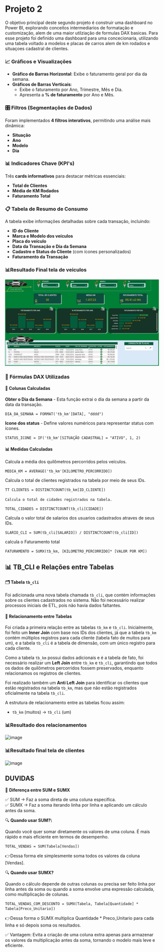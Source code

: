 
# **Projeto 2**
O objetivo principal deste segundo projeto é construir uma dashboard no Power BI, explorando conceitos intermediarios de formatação e customização, alem de uma maior utilziação de formulas DAX basicas. Para esse projeto foi definido uma dashboard para uma concecionaria, utilizando uma tabela voltado a modelos e placas de carros alem de km rodados e situaçoes cadastral de clientes.

### 📈 **Gráficos e Visualizações**  
- **Gráfico de Barras Horizontal**: Exibe o faturamento geral por dia da semana.  
- **Gráficos de Barras Verticais**:  
  - Exibe o faturamento por Ano, Trimestre, Mês e Dia.  
  - Apresenta a **% de faturamento** por Ano e Mês.  

### 🎛️ **Filtros (Segmentações de Dados)**  
Foram implementados **4 filtros interativos**, permitindo uma análise mais dinâmica:  
- **Situação**  
- **Ano**  
- **Modelo**  
- **Dia**  

### 📊 **Indicadores Chave (KPI's)**  
Três **cards informativos** para destacar métricas essenciais:  
- **Total de Clientes**  
- **Média de KM Rodados**  
- **Faturamento Total**  

### 📋 **Tabela de Resumo de Consumo**  
A tabela exibe informações detalhadas sobre cada transação, incluindo:  
- **ID do Cliente**  
- **Marca e Modelo dos veículos**  
- **Placa do veículo**  
- **Data da Transação e Dia da Semana**  
- **Cadastro e Status do Cliente** (com ícones personalizados)  
- **Faturamento da Transação**  
###  📊**Resultado Final tela de veiculos**
![image](https://github.com/Dyest/AtividadesPowerBi/blob/main/Projeto-2/images/pag_1.jpg)

### 📌 **Fórmulas DAX Utilizadas**  

#### 📅 **Colunas Calculadas**  
**Obter o Dia da Semana** - Esta função extrai o dia da semana a partir da data da transação.  

```DAX
DIA_DA_SEMANA = FORMAT('tb_km'[DATA], "dddd")
```
**Icone dos status** - Define valores numéricos para representar status com ícones.
```DAX
STATUS_ICONE = IF('tb_km'[SITUAÇÃO CADASTRAL] = "ATIVO", 1, 2)
```

#### 📊 **Medidas Calculadas**

Calcula a média dos quilômetros percorridos pelos veículos.

```DAX
MEDIA_KM = AVERAGE('tb_km'[KILOMETRO_PERCORRIDO])
```

Calcula o total de clientes registrados na tabela por meio de seus IDs. 
```DAX
TT CLIENTES = DISTINCTCOUNT(tb_km[ID_CLIENTE])

Calcula o total de cidades registrados na tabela. 
```
```DAX
TOTAL_CIDADES = DISTINCTCOUNT(tb_cli[CIDADE])
```
Calcula o valor total de salarios dos usuarios cadastrados atraves de seus IDs. 
```DAX
SLARIO_CLI = SUM(tb_cli[SALARIO]) / DISTINCTCOUNT(tb_cli[ID])
```

calcula o Faturamento total
```DAX
FATURAMENTO = SUMX(tb_km, [KILOMETRO_PERCORRIDO]* [VALOR POR KM])
```
## 📊 **TB_CLI e Relações entre Tabelas**

#### 🗂 **Tabela `tb_cli`**  
Foi adicionada uma nova tabela chamada `tb_cli`, que contém informações sobre os clientes cadastrados no sistema. Não foi necessário realizar processos iniciais de ETL, pois não havia dados faltantes.

#### 🔗 **Relacionamento entre Tabelas**  
Foi criada a primeira relação entre as tabelas `tb_km` e `tb_cli`. Inicialmente, foi feito um **Inner Join** com base nos IDs dos clientes, já que a tabela `tb_km` contém múltiplos registros para cada cliente (tabela fato de muitos para um), e a tabela `tb_cli` é a tabela de dimensão, com um único registro para cada cliente.

Como a tabela `tb_km` possui dados adicionais e é a tabela de fato, foi necessário realizar um **Left Join** entre `tb_km` e `tb_cli`, garantindo que todos os dados de quilômetros percorridos fossem preservados, enquanto relacionamos os registros de clientes.

 
Foi realizado também um **Anti Left Join** para identificar os clientes que estão registrados na tabela `tb_km`, mas que não estão registrados oficialmente na tabela `tb_cli`.

A estrutura de relacionamento entre as tabelas ficou assim:
- `tb_km` (muitos) → `tb_cli` (um)


###  📊**Resultado dos relacionamentos**
![image]()

###  📊**Resultado final tela de clientes**
![image]()
## **DUVIDAS**

📌 **Diferença entre SUM e SUMX**

✅ SUM → Faz a soma direta de uma coluna específica. \
✅ SUMX → Faz a soma iterando linha por linha e aplicando um cálculo antes da soma.

🔍 **Quando usar SUM?**\

Quando você quer somar diretamente os valores de uma coluna.
É mais rápido e mais eficiente em termos de desempenho.

```DAX
TOTAL_VENDAS = SUM(Tabela[Vendas])
```
👉Dessa forma ele simplesmente soma todos os valores da coluna [Vendas].

🔍 **Quando usar SUMX?**

Quando o cálculo depende de outras colunas ou precisa ser feito linha por linha antes da soma ou quando a soma envolve uma expressão calculada, como multiplicação de colunas.

```DAX
TOTAL_VENDAS_COM_DESCONTO = SUMX(Tabela, Tabela[Quantidade] * Tabela[Preco_Unitario])
```
👉Dessa forma o SUMX multiplica Quantidade * Preco_Unitario para cada linha e só depois soma os resultados.

✅ Vantagem: Evita a criação de uma coluna extra apenas para armazenar os valores da multiplicação antes da soma, tornando o modelo mais leve e eficiente.

